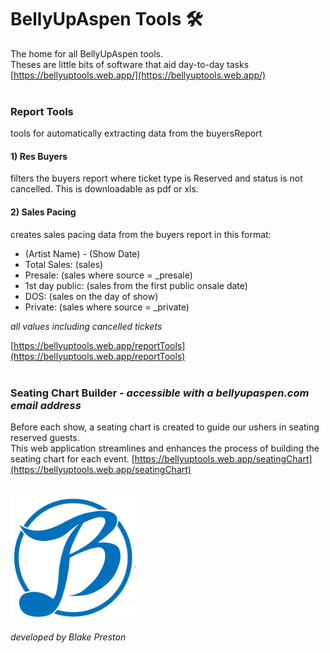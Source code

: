 # BellyUpAspen Tools 🛠️

The home for all BellyUpAspen tools.  
Theses are little bits of software that aid day-to-day tasks  
[https://bellyuptools.web.app/](https://bellyuptools.web.app/)  
<br/>

### Report Tools

tools for automatically extracting data from the buyersReport  
#### 1) Res Buyers
filters the buyers report where ticket type is Reserved and status is not cancelled. This is downloadable as pdf or xls.  
#### 2) Sales Pacing
creates sales pacing data from the buyers report in this format:  
- (Artist Name) - (Show Date)
- Total Sales: (sales)
- Presale: (sales where source = _presale)
- 1st day public: (sales from the first public onsale date)
- DOS: (sales on the day of show)
- Private: (sales where source = _private)

*all values including cancelled tickets*


[https://bellyuptools.web.app/reportTools](https://bellyuptools.web.app/reportTools)  
<br/>

### Seating Chart Builder - *accessible with a bellyupaspen.com email address*  

Before each show, a seating chart is created to guide our ushers in seating reserved guests.  
This web application streamlines and enhances the process of building the seating chart for each event.
[https://bellyuptools.web.app/seatingChart](https://bellyuptools.web.app/seatingChart)  
<br/>  
<img src="https://github.com/BeToast/BellyUpTools/blob/main/public/bellyUpLogo.png" alt="drawing" height="200"/>

_developed by Blake Preston_
